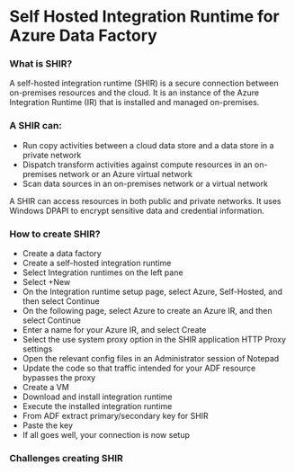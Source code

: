 # Self Hosted Integration Runtime for Azure Data Factory

### What is SHIR?

A self-hosted integration runtime (SHIR) is a secure connection between on-premises resources and the cloud. It is an instance of the Azure Integration Runtime (IR) that is installed and managed on-premises.

### A SHIR can:

- Run copy activities between a cloud data store and a data store in a private network
- Dispatch transform activities against compute resources in an on-premises network or an Azure virtual network
- Scan data sources in an on-premises network or a virtual network

A SHIR can access resources in both public and private networks. It uses Windows DPAPI to encrypt sensitive data and credential information.

### How to create SHIR?

- Create a data factory
- Create a self-hosted integration runtime
- Select Integration runtimes on the left pane
- Select +New
- On the Integration runtime setup page, select Azure, Self-Hosted, and then select Continue
- On the following page, select Azure to create an Azure IR, and then select Continue
- Enter a name for your Azure IR, and select Create
- Select the use system proxy option in the SHIR application HTTP Proxy settings
- Open the relevant config files in an Administrator session of Notepad
- Update the code so that traffic intended for your ADF resource bypasses the proxy
- Create a VM
- Download and install integration runtime
- Execute the installed integration runtime
- From ADF extract primary/secondary key for SHIR
- Paste the key
- If all goes well, your connection is now setup

### Challenges creating SHIR
